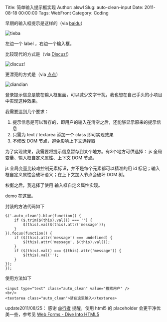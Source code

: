 Title: 简单输入提示框实现
Author: alswl
Slug: auto-clean-input
Date: 2011-08-18 00:00:00
Tags: WebFront
Category: Coding

早期的输入框提示是这样的（via [baidu](http://tieba.baidu.com/index.html)）

![tieba](https://4ocf5n.dijingchao.com/upload_dropbox/201108/login1.png)

左边一个 label ，右边一个输入框。

比较现代的方式是（via [Discuz!](http://www.discuz.net/)）

![discuz!](https://4ocf5n.dijingchao.com/upload_dropbox/201108/login2.png)

更漂亮的方式是（via [点点](http://www.diandian.com/login)）

![diandian](https://4ocf5n.dijingchao.com/upload_dropbox/201108/login_diandian.png)

登录提示信息是放在输入框里面，可以减少文字干扰，我也想在自己手头的小项目中实现这种效果。

我需要达到几个要求：

  1. 提示信息是可以暂存的，即用户的输入在清空之后，还能够显示原来的提示信息
  2. 只需为 text / textarea 添加一个 class 即可实现效果
  3. 不修改 DOM 节点，避免影响上下文选择器

为了实现效果，我需要将提示信息暂存到某个地方。有3个地方可供选择： js 全局变量、输入框自定义属性、上下文 DOM 节点。

js 全局变量比较难控制元素标识，并不是每个元素都可以精准的用 id 标记；输入框自定义属性会破坏语义；在上下文加入节点会破坏 DOM 树。

权衡之后，我选择了使用 输入框自定义属性实现。

demo 在[这里](http://lab.log4d.com/javascript/autoclean.html)。

封装的方法代码如下

    
    $('.auto_clean').blur(function() {
    	if ($.trim($(this).val()) === '') {
    		$(this).val($(this).attr('message'));
    	}
    }).focus(function() {
    	if ($(this).attr('message') === undefined) {
    		$(this).attr('message', $(this).val());
    	}
    	if ($(this).val() === $(this).attr('message')) {
    		$(this).val('');
    	}
    });
    });

使用方法如下

    
    <input type="text" class="auto_clean" value="搜索用户" /> 
    <br/> 
    <textarea class="auto_clean">请在这里输入</textarea> 

update2011/08/25： 感谢 [@行者](http://www.k68.org/) 提醒，使用 html5
的 placeholder 会更干净优美一些，参考见 [Web Forms - Dive Into
HTML5](http://diveintohtml5.org/forms.html)

